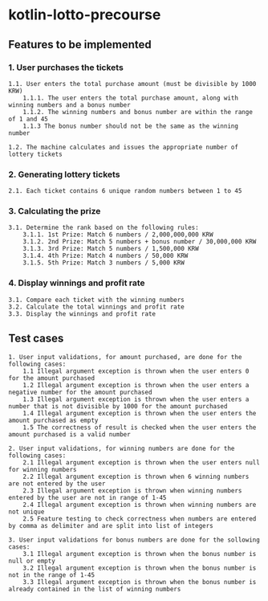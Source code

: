 # kotlin-lotto-precourse


## Features to be implemented

### 1. User purchases the tickets

	1.1. User enters the total purchase amount (must be divisible by 1000 KRW)
        1.1.1. The user enters the total purchase amount, along with winning numbers and a bonus number
        1.1.2. The winning numbers and bonus number are within the range of 1 and 45
        1.1.3 The bonus number should not be the same as the winning number

	1.2. The machine calculates and issues the appropriate number of lottery tickets


### 2. Generating lottery tickets

	2.1. Each ticket contains 6 unique random numbers between 1 to 45


### 3.  Calculating the prize

	3.1. Determine the rank based on the following rules:
		3.1.1. 1st Prize: Match 6 numbers / 2,000,000,000 KRW
		3.1.2. 2nd Prize: Match 5 numbers + bonus number / 30,000,000 KRW
		3.1.3. 3rd Prize: Match 5 numbers / 1,500,000 KRW
		3.1.4. 4th Prize: Match 4 numbers / 50,000 KRW
		3.1.5. 5th Prize: Match 3 numbers / 5,000 KRW


### 4. Display winnings and profit rate

	3.1. Compare each ticket with the winning numbers
	3.2. Calculate the total winnings and profit rate
	3.3. Display the winnings and profit rate 
	
## Test cases
    1. User input validations, for amount purchased, are done for the following cases:
        1.1 Illegal argument exception is thrown when the user enters 0 for the amount purchased
        1.2 Illegal argument exception is thrown when the user enters a negative number for the amount purchased 
        1.3 Illegal argument exception is thrown when the user enters a number that is not divisible by 1000 for the amount purchased
        1.4 Illegal argument exception is thrown when the user enters the amount purchased as empty
        1.5 The correctness of result is checked when the user enters the amount purchased is a valid number
        
    2. User input validations, for winning numbers are done for the following cases: 
        2.1 Illegal argument exception is thrown when the user enters null for winning numbers
        2.2 Illegal argument exception is thrown when 6 winning numbers are not entered by the user
        2.3 Illegal argument exception is thrown when winning numbers entered by the user are not in range of 1-45
        2.4 Illegal argument exception is thrown when winning numbers are not unique
        2.5 Feature testing to check correctness when numbers are entered by comma as delimiter and are split into list of integers

    3. User input validations for bonus numbers are done for the sollowing cases:
        3.1 Illegal argument exception is thrown when the bonus number is null or empty
        3.2 Illegal argument exception is thrown when the bonus number is not in the range of 1-45
        3.3 Illegal argument exception is thrown when the bonus number is already contained in the list of winning numbers